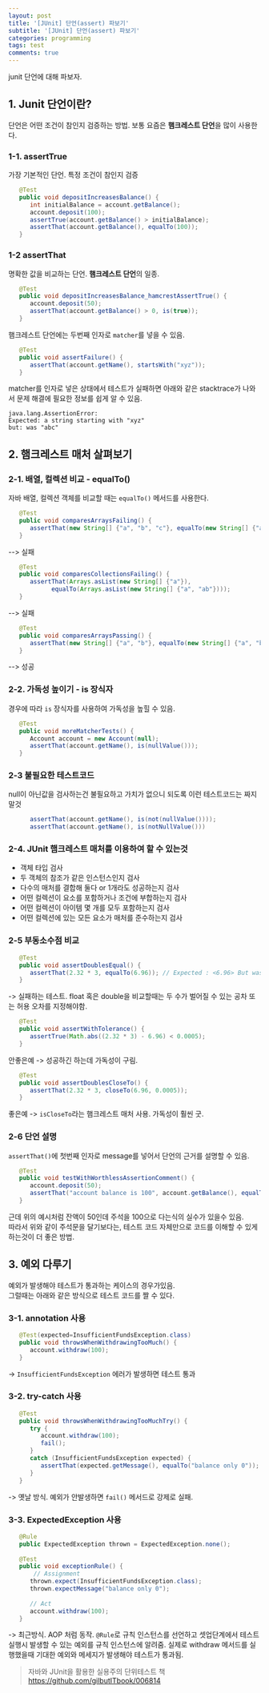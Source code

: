 ```yaml
---
layout: post
title: '[JUnit] 단언(assert) 파보기'
subtitle: '[JUnit] 단언(assert) 파보기'
categories: programming
tags: test
comments: true
---
```


junit 단언에 대해 파보자. 

## 1. Junit 단언이란?
단언은 어떤 조건이 참인지 검증하는 방법. 보통 요즘은 **햄크레스트 단언**을 많이 사용한다.

### 1-1. assertTrue
가장 기본적인 단언. 특정 조건이 참인지 검증
```java
   @Test
   public void depositIncreasesBalance() {
      int initialBalance = account.getBalance();
      account.deposit(100);
      assertTrue(account.getBalance() > initialBalance);
      assertThat(account.getBalance(), equalTo(100));
   }
```
### 1-2 assertThat
명확한 값을 비교하는 단언. **햄크레스트 단언**의 일종. 
```java
   @Test
   public void depositIncreasesBalance_hamcrestAssertTrue() {
      account.deposit(50);
      assertThat(account.getBalance() > 0, is(true));
   }
```

햄크레스트 단언에는 두번째 인자로 `matcher`를 넣을 수 있음. 
```java
   @Test
   public void assertFailure() {
      assertThat(account.getName(), startsWith("xyz"));
   }
```
matcher를 인자로 넣은 상태에서 테스트가 실패하면 아래와 같은 stacktrace가 나와서 문제 해결에 필요한 정보를 쉽게 알 수 있음. 

```
java.lang.AssertionError:
Expected: a string starting with "xyz"
but: was "abc"
```

## 2. 햄크레스트 매처 살펴보기 
### 2-1. 배열, 컬렉션 비교 - equalTo()
자바 배열, 컬렉션 객체를 비교할 때는 `equalTo()` 메서드를 사용한다. 
```java
   @Test
   public void comparesArraysFailing() {
      assertThat(new String[] {"a", "b", "c"}, equalTo(new String[] {"a", "b"}));
   }
```
--> 실패

```java
   @Test
   public void comparesCollectionsFailing() {
      assertThat(Arrays.asList(new String[] {"a"}), 
            equalTo(Arrays.asList(new String[] {"a", "ab"})));
   }
```
--> 실패

```java
   @Test
   public void comparesArraysPassing() {
      assertThat(new String[] {"a", "b"}, equalTo(new String[] {"a", "b"}));
   }
```
--> 성공

### 2-2. 가독성 높이기 - is 장식자
경우에 따라 `is` 장식자를 사용하여 가독성을 높힐 수 있음. 
```java
   @Test
   public void moreMatcherTests() {
      Account account = new Account(null);
      assertThat(account.getName(), is(nullValue()));
   }
```
### 2-3 불필요한 테스트코드
null이 아닌값을 검사하는건 불필요하고 가치가 없으니 되도록 이런 테스트코드는 짜지말것
```java
      assertThat(account.getName(), is(not(nullValue())));
      assertThat(account.getName(), is(notNullValue()))
```

### 2-4. JUnit 햄크레스트 매처를 이용하여 할 수 있는것
- 객체 타입 검사
- 두 객체의 참조가 같은 인스턴스인지 검사
- 다수의 매처를 결합해 둘다 or 1개라도 성공하는지 검사 
- 어떤 컬렉션이 요소를 포함하거나 조건에 부합하는지 검사
- 어떤 컬렉션이 아이템 몇 개를 모두 포함하는지 검사
- 어떤 컬렉션에 있는 모든 요소가 매처를 준수하는지 검사

### 2-5 부동소수점 비교
```java
   @Test
   public void assertDoublesEqual() {
      assertThat(2.32 * 3, equalTo(6.96)); // Expected : <6.96> But was <6.599999999999>
   }
```
-> 실패하는 테스트. float 혹은 double을 비교할때는 두 수가 벌어질 수 있는 공차 또는 허용 오차를 지정해야함. 


```java
   @Test
   public void assertWithTolerance() {
      assertTrue(Math.abs((2.32 * 3) - 6.96) < 0.0005);
   }
```
안좋은예 -> 성공하긴 하는데 가독성이 구림.


```java
   @Test
   public void assertDoublesCloseTo() {
      assertThat(2.32 * 3, closeTo(6.96, 0.0005));
   }
```
좋은예 -> `isCloseTo`라는 햄크레스트 매처 사용. 가독성이 훨씬 굿. 

### 2-6 단언 설명
`assertThat()`에 첫번째 인자로 message를 넣어서 단언의 근거를 설명할 수 있음. 
```java
   @Test
   public void testWithWorthlessAssertionComment() {
      account.deposit(50);
      assertThat("account balance is 100", account.getBalance(), equalTo(50));
   }
```
근데 위의 예시처럼 잔액이 50인데 주석을 100으로 다는식의 실수가 있을수 있음.   
따라서 위와 같이 주석문을 달기보다는, 테스트 코드 자체만으로 코드를 이해할 수 있게 하는것이 더 좋은 방법.  

## 3. 예외 다루기
예외가 발생해야 테스트가 통과하는 케이스의 경우가있음.  
그럴때는 아래와 같은 방식으로 테스트 코드를 짤 수 있다. 

### 3-1. annotation 사용
```java
   @Test(expected=InsufficientFundsException.class)
   public void throwsWhenWithdrawingTooMuch() {
      account.withdraw(100);
   }
```
-> `InsufficientFundsException` 에러가 발생하면 테스트 통과

### 3-2. try-catch 사용
```java
   @Test
   public void throwsWhenWithdrawingTooMuchTry() {
      try {
         account.withdraw(100);
         fail();
      }
      catch (InsufficientFundsException expected) {
         assertThat(expected.getMessage(), equalTo("balance only 0"));
      }
   }
```
-> 옛날 방식. 예외가 안발생하면 `fail()` 메서드로 강제로 실패. 

### 3-3. ExpectedException 사용
```java
   @Rule
   public ExpectedException thrown = ExpectedException.none();  
   
   @Test
   public void exceptionRule() {
       // Assignment
      thrown.expect(InsufficientFundsException.class); 
      thrown.expectMessage("balance only 0");  
      
      // Act
      account.withdraw(100);  
   }
```
-> 최근방식. AOP 처럼 동작. `@Rule`로 규칙 인스턴스를 선언하고 셋업단계에서 테스트 실행시 발생할 수 있는 예외를 규칙 인스턴스에 알려줌. 실제로 withdraw 메서드를 실행했을때 기대한 예외와 메세지가 발생해야 테스트가 통과됨. 

> 자바와 JUnit을 활용한 실용주의 단위테스트 책   
https://github.com/gilbutITbook/006814